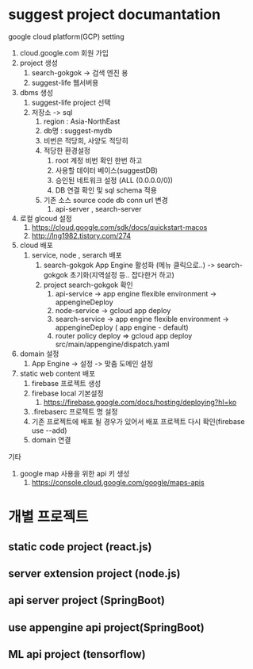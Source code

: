 # suggest project documantation

google cloud platform(GCP) setting

1. cloud.google.com  회원 가입
2. project 생성
    1. search-gokgok -> 검색 엔진 용
    2. suggest-life 웹서버용
3. dbms 생성
    1. suggest-life project 선택
    2. 저장소 ->  sql 
        1. region : Asia-NorthEast
        2. db명 : suggest-mydb
        3.  비번은 적당희, 사양도 적당히
        4. 적당한 환경설정
            1.  root 계정 비번 확인 한번 하고 
            2. 사용할 데이터 베이스(suggestDB)
            3. 승인된 네트워크 설정 (ALL (0.0.0.0/0))
            4. DB 연결 확인 및 sql schema 적용
        5. 기존 소스 source code db conn url 변경
            1. api-server , search-server
4. 로컬 glcoud 설정
    1. https://cloud.google.com/sdk/docs/quickstart-macos
    2. http://lng1982.tistory.com/274
5. cloud 배포
    1. service, node , serarch 배포
        1. search-gokgok App Engine 활성화 (메뉴 클릭으로..) -> search-gokgok 초기화(지역설정 등.. 잡다한거 하고)
        2. project search-gokgok  확인
            1. api-service  -> app engine flexible environment  -> appengineDeploy 
            2. node-service -> gcloud app deploy
            3. search-service  -> app engine flexible environment  -> appengineDeploy  ( app engine - default)
            4. router policy deploy => gcloud app deploy src/main/appengine/dispatch.yaml
6. domain 설정
    1. App Engine -> 설정 -> 맞춤 도메인 설정 
7. static web content 배포
    1. firebase 프로젝트 생성
    2. firebase local 기본설정 
        1. https://firebase.google.com/docs/hosting/deploying?hl=ko
    3. .firebaserc  프로젝트 명 설정
    4. 기존 프로젝트에 배포 될 경우가 있어서 배포  프로젝트 다시 확인(firebase use --add)
    5. domain 연결


기타
1. google map 사용을 위한 api 키 생성
    1. https://console.cloud.google.com/google/maps-apis


# 개별 프로젝트

## static code project (react.js)

## server extension project (node.js)

## api server project (SpringBoot)

## use appengine api project(SpringBoot) 

## ML api project (tensorflow)



